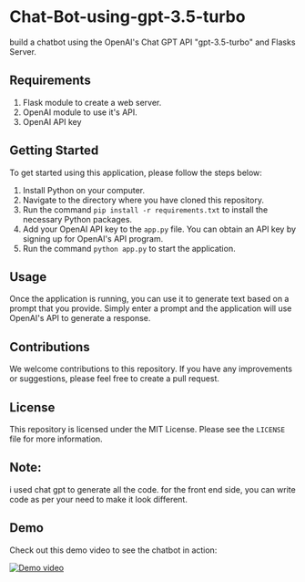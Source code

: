 # Chat-Bot-using-gpt-3.5-turbo
build a chatbot using the OpenAI's Chat GPT API "gpt-3.5-turbo" and Flasks Server. 

## Requirements

1. Flask module to create a web server.
2. OpenAI module to use it's API.
3. OpenAI API key


## Getting Started

To get started using this application, please follow the steps below:

1. Install Python on your computer.
2. Navigate to the directory where you have cloned this repository.
3. Run the command `pip install -r requirements.txt` to install the necessary Python packages.
4. Add your OpenAI API key to the `app.py` file. You can obtain an API key by signing up for OpenAI's API program.
5. Run the command `python app.py` to start the application.

## Usage

Once the application is running, you can use it to generate text based on a prompt that you provide. Simply enter a prompt and the application will use OpenAI's API to generate a response. 

## Contributions

We welcome contributions to this repository. If you have any improvements or suggestions, please feel free to create a pull request.

## License

This repository is licensed under the MIT License. Please see the `LICENSE` file for more information.


## Note: 
i used chat gpt to generate all the code.
for the front end side, you can write code as per your need to make it look different.


## Demo

Check out this demo video to see the chatbot in action:

[![Demo video](https://img.youtube.com/vi/etTE-mjLiTw/0.jpg)](https://www.youtube.com/watch?v=etTE-mjLiTw)

